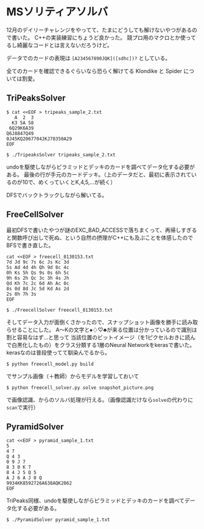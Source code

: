 # MSソリティアソルバ

12月のデイリーチャレンジをやってて、たまにどうしても解けないやつがあるので書いた。
C++の実装練習にちょうど良かった。
競プロ用のマクロとか使ってるし綺麗なコードとは言えないだろうけど。

データでのカードの表現は `[A234567890JQK]([sdhc])?` としている。

全てのカードを確認できるぐらいなら恐らく解けてる Klondike と Spider については割愛。

## TriPeaksSolver

```
$ cat <<EOF > tripeaks_sample_2.txt
   A  2  3
  K3 5A 58
 6Q29K6A39
Q6J8847Q49
0J45KQ2067704JKJ78350A29
EOF

$ ./TripeaksSolver tripeaks_sample_2.txt
```
undoを駆使しながらピラミッドとデッキのカードを調べてデータ化する必要がある。
最後の行が手元のカードデッキ。（上のデータだと、最初に表示されているのが10で、めくっていくとK,4,5,...が続く）

DFSでバックトラックしながら解いてる。

## FreeCellSolver

最初DFSで書いたやつが謎のEXC_BAD_ACCESSで落ちまくって、再帰しすぎると関数呼び出しで死ぬ、という自然の摂理がC++にも及ぶことを体感したのでBFSで書き直した。

```
cat <<EOF > freecell_8130153.txt
7d Jd 9c 7s 6c Js Kc 3d
5s Ad 4d 4h Qh 9d 8c 4c
0h Ks 5h Qs 9s 0s 6h 5c
9h 6s 2h Qc 3c 3h 4s Jh
Qd Kh 7c 2c 6d Ah Ac 0c
8s 0d 8d Jc 5d Kd As 2d
2s 8h 7h 3s
EOF

$ ./FreecellSolver freecell_8130153.txt
```

そしてデータ入力が面倒くさかったので、スナップショット画像を勝手に読み取らせることにした。
A〜Kの文字と♠♢♡♣が来る位置は分かっているので識別は割と容易なはず…と思って
当該位置のビットイメージ（を1ピクセルおきに読んで白黒化したもの）をクラス分類する1層のNeural Networkをkerasで書いた。
kerasなのは普段使ってて馴染んでるから。

```
$ python freecell_model.py build
```
でサンプル画像（＋教師）からモデルを学習しておいて

```
$ python freecell_solver.py solve snapshot_picture.png
```

で画像認識、からのソルバ処理が行える。（画像認識だけなら`solve`の代わりに`scan`で実行）

## PyramidSolver

```
cat <<EOF > pyramid_sample_1.txt
5
4 7
Q 4 3
0 9 J 7
8 3 0 K 7
8 4 J 5 Q 5
A J 6 A J 0 Q
9934KK8592726A638AQK2062
EOF
```

TriPeaks同様、undoを駆使しながらピラミッドとデッキのカードを調べてデータ化する必要がある。

```
$ ./PyramidSolver pyramid_sample_1.txt
```
